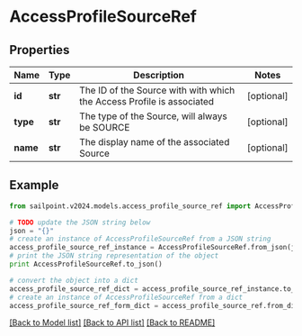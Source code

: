 # AccessProfileSourceRef


## Properties

Name | Type | Description | Notes
------------ | ------------- | ------------- | -------------
**id** | **str** | The ID of the Source with with which the Access Profile is associated | [optional] 
**type** | **str** | The type of the Source, will always be SOURCE | [optional] 
**name** | **str** | The display name of the associated Source | [optional] 

## Example

```python
from sailpoint.v2024.models.access_profile_source_ref import AccessProfileSourceRef

# TODO update the JSON string below
json = "{}"
# create an instance of AccessProfileSourceRef from a JSON string
access_profile_source_ref_instance = AccessProfileSourceRef.from_json(json)
# print the JSON string representation of the object
print AccessProfileSourceRef.to_json()

# convert the object into a dict
access_profile_source_ref_dict = access_profile_source_ref_instance.to_dict()
# create an instance of AccessProfileSourceRef from a dict
access_profile_source_ref_form_dict = access_profile_source_ref.from_dict(access_profile_source_ref_dict)
```
[[Back to Model list]](../README.md#documentation-for-models) [[Back to API list]](../README.md#documentation-for-api-endpoints) [[Back to README]](../README.md)


